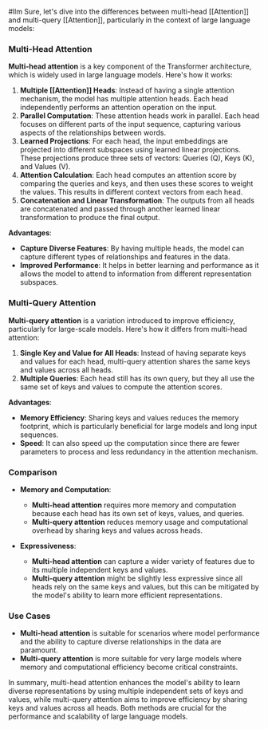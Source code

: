 #llm 
Sure, let's dive into the differences between multi-head [[Attention]] and multi-query [[Attention]], particularly in the context of large language models:

### Multi-Head Attention

**Multi-head attention** is a key component of the Transformer architecture, which is widely used in large language models. Here's how it works:

1. **Multiple [[Attention]] Heads**: Instead of having a single attention mechanism, the model has multiple attention heads. Each head independently performs an attention operation on the input.
2. **Parallel Computation**: These attention heads work in parallel. Each head focuses on different parts of the input sequence, capturing various aspects of the relationships between words.
3. **Learned Projections**: For each head, the input embeddings are projected into different subspaces using learned linear projections. These projections produce three sets of vectors: Queries (Q), Keys (K), and Values (V).
4. **Attention Calculation**: Each head computes an attention score by comparing the queries and keys, and then uses these scores to weight the values. This results in different context vectors from each head.
5. **Concatenation and Linear Transformation**: The outputs from all heads are concatenated and passed through another learned linear transformation to produce the final output.

**Advantages**:
- **Capture Diverse Features**: By having multiple heads, the model can capture different types of relationships and features in the data.
- **Improved Performance**: It helps in better learning and performance as it allows the model to attend to information from different representation subspaces.

### Multi-Query Attention

**Multi-query attention** is a variation introduced to improve efficiency, particularly for large-scale models. Here's how it differs from multi-head attention:

1. **Single Key and Value for All Heads**: Instead of having separate keys and values for each head, multi-query attention shares the same keys and values across all heads.
2. **Multiple Queries**: Each head still has its own query, but they all use the same set of keys and values to compute the attention scores.

**Advantages**:
- **Memory Efficiency**: Sharing keys and values reduces the memory footprint, which is particularly beneficial for large models and long input sequences.
- **Speed**: It can also speed up the computation since there are fewer parameters to process and less redundancy in the attention mechanism.

### Comparison

- **Memory and Computation**:
  - **Multi-head attention** requires more memory and computation because each head has its own set of keys, values, and queries.
  - **Multi-query attention** reduces memory usage and computational overhead by sharing keys and values across heads.

- **Expressiveness**:
  - **Multi-head attention** can capture a wider variety of features due to its multiple independent keys and values.
  - **Multi-query attention** might be slightly less expressive since all heads rely on the same keys and values, but this can be mitigated by the model's ability to learn more efficient representations.

### Use Cases

- **Multi-head attention** is suitable for scenarios where model performance and the ability to capture diverse relationships in the data are paramount.
- **Multi-query attention** is more suitable for very large models where memory and computational efficiency become critical constraints.

In summary, multi-head attention enhances the model's ability to learn diverse representations by using multiple independent sets of keys and values, while multi-query attention aims to improve efficiency by sharing keys and values across all heads. Both methods are crucial for the performance and scalability of large language models.


